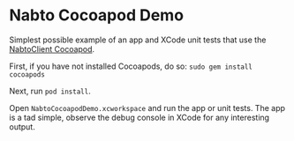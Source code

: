 # Nabto Cocoapod Demo

Simplest possible example of an app and XCode unit tests that use the [NabtoClient Cocoapod](http://cocoapods.org/pods/NabtoClient).

First, if you have not installed Cocoapods, do so: `sudo gem install cocoapods`

Next, run `pod install`.

Open `NabtoCocoapodDemo.xcworkspace` and run the app or unit tests. The app is a tad simple, observe the debug console in XCode for any interesting output.
